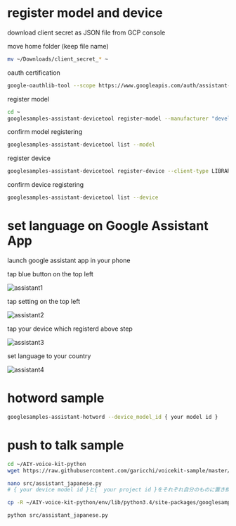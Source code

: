 # register model and device

download client secret as JSON file from GCP console

move home folder (keep file name)
```sh
mv ~/Downloads/client_secret_* ~
```

oauth certification
```sh
google-oauthlib-tool --scope https://www.googleapis.com/auth/assistant-sdk-prototype --save --headless --client-secrets { your client secret file }
```

register model

```sh
cd ~
googlesamples-assistant-devicetool register-model --manufacturer "developer" --product-name "voicekit-sample" --type LIGHT --trait action.devices.traits.OnOff --model { your model id }
```

confirm model registering
```sh
googlesamples-assistant-devicetool list --model
```

register device
```sh
googlesamples-assistant-devicetool register-device --client-type LIBRARY --model { your model id } --device { your device id }
```

confirm device registering
```sh
googlesamples-assistant-devicetool list --device
```

# set language on Google Assistant App
launch google assistant app in your phone

tap blue button on the top left

![assistant1](./img/assistant1.png)

tap setting on the top left

![assistant2](./img/assistant2.png)

tap your device which registerd above step

![assistant3](./img/assistant3.png)

set language to your country

![assistant4](./img/assistant4.png)


# hotword sample
```sh
googlesamples-assistant-hotword --device_model_id { your model id }
```

# push to talk sample
```sh
cd ~/AIY-voice-kit-python
wget https://raw.githubusercontent.com/garicchi/voicekit-sample/master/assistant_japanese.py -O src/assistant_japanese.py
```

```sh
nano src/assistant_japanese.py
# { your device model id }と{  your project id }をそれぞれ自分のものに置き換える
```

```sh
cp -R ~/AIY-voice-kit-python/env/lib/python3.4/site-packages/googlesamples/ ~/AIY-voice-kit-python/src/
```

```sh
python src/assistant_japanese.py
```

